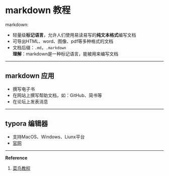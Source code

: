 # markdown 教程
markdown:
* 轻量级**标记语言**，允许人们使用易读易写的**纯文本格式**编写文档
* 可导出HTML、word、图像、pdf等多种格式的文档
* 文档后缀：`.md`，`.markdown`  
**理解**：markdown是一种标记语言，能被用来编写文档
---
## markdown 应用
* 撰写电子书
* 在网站上撰写帮助文档，如：GitHub、简书等
* 在论坛上发表消息
---
## typora 编辑器
* 支持MacOS、Windows、Liunx平台
* [官网](https://typora.io/)
---
**Reference**
1. [菜鸟教程](https://www.runoob.com/markdown/md-tutorial.html)
